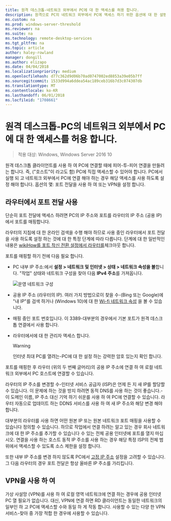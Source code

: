 ```yaml
---
title: 원격 데스크톱-네트워크 외부에서 PC에 대 한 액세스를 허용 합니다.
description: 원격으로 PC의 네트워크 외부에서 PC에 액세스 하기 위한 옵션에 대 한 설명
ms.custom: na
ms.prod: windows-server-threshold
ms.reviewer: na
ms.suite: na
ms.technology: remote-desktop-services
ms.tgt_pltfrm: na
ms.topic: article
author: haley-rowland
manager: dongill
ms.author: elizapo
ms.date: 04/04/2018
ms.localizationpriority: medium
ms.openlocfilehash: d77c362d9d06b70ad0747002ed8853a39e05b7ff
ms.sourcegitcommit: 1533d994a6ddea54ac189ceb316b7d3c074307db
ms.translationtype: MT
ms.contentlocale: ko-KR
ms.lasthandoff: 06/01/2018
ms.locfileid: "1708661"
---
```

# <a name="remote-desktop---allow-access-to-your-pc-from-outside-your-pcs-network"></a>원격 데스크톱-PC의 네트워크 외부에서 PC에 대 한 액세스를 허용 합니다.

>적용 대상: Windows, Windows Server 2016 10

원격 데스크톱 클라이언트를 사용 하 여 PC에 연결할 때에 피어-투-피어 연결을 만들려는 합니다. 즉, ("호스트"이 라고도 함) PC에 직접 액세스할 수 있어야 합니다. PC에서 실행 되 고 네트워크 외부에서 PC에 연결 해야 하는 경우 해당 액세스를 사용 하도록 설정 해야 합니다. 옵션의 몇: 포트 전달을 사용 하 여 또는 VPN을 설정 합니다.

## <a name="enable-port-forwarding-on-your-router"></a>라우터에서 포트 전달 사용

단순히 포트 전달에 액세스 하려면 PC의 IP 주소와 포트를 라우터의 IP 주소 (공용 IP)에서 포트를 매핑합니다. 

라우터의 지침에 대 한 온라인 검색을 수행 해야 하므로 사용 중인 라우터에서 포트 전달을 사용 하도록 설정 하는 것에 대 한 특정 단계에 따라 다릅니다. 단계에 대 한 일반적인 내용은 [wikiHow를 포트 착신 전환 설정에서 라우터를](https://www.wikihow.com/Set-Up-Port-Forwarding-on-a-Router)체크아웃 합니다.

포트를 매핑할 하기 전에 다음 필요 합니다.

- PC 내부 IP 주소:에서 **설정 > 네트워크 및 인터넷 > 상태 > 네트워크 속성을 볼**합니다. "작업" 상태와 네트워크 구성을 찾아 다음 **IPv4 주소**를 가져옵니다.

   ![운영 네트워크 구성](../media/rdclient-operational-network.png)

- 공용 IP 주소 (라우터의 IP). 여러 가지 방법으로이 찾을 수-(Bing 또는 Google)에 "내 IP"를 검색 하거나 (Windows 10)에 대 한 [Wi-fi 네트워크 속성](https://binged.it/2Gwob34) 을 볼 수 있습니다.
- 매핑 중인 포트 번호입니다. 이 3389-대부분의 경우에서 기본 포트가 원격 데스크톱 연결에서 사용 합니다.
- 라우터에서에 대 한 관리자 액세스 합니다.  

   >[!WARNING]
   > 인터넷 최대 PC를 열려는-PC에 대 한 설정 하는 강력한 암호 있는지 확인 합니다.

포트를 매핑한 후 라우터 (위의 두 번째 글머리)의 공용 IP 주소에 연결 하 여 로컬 네트워크 외부에서 PC 호스트에 연결할 수 있습니다.

라우터의 IP 주소를 변경할 수-인터넷 서비스 공급자 (ISP)은 언제 든 지 새 IP를 할당할 수 있습니다. 이 문제에 하는 것을 방지 하려면 동적 DNS를 사용 하는 것이 좋습니다.-이 도메인 이름, IP 주소 대신 기억 하기 쉬운를 사용 하 여 PC에 연결할 수 있습니다. 라우터 자동으로 업데이트 하는 DDNS 서비스를 사용 하 여 새 IP 주소와 해당 변경 해야 합니다.

대부분의 라우터를 사용 하면 어떤 원본 IP 또는 원본 네트워크 포트 매핑을 사용할 수 있습니다 정의할 수 있습니다. 하므로 작업에서 연결 하려는 알고 있는 경우 회사 네트워크에 대 한 IP 주소를 추가할 수 있습니다 수 있는 전체 공용 인터넷에 포트를 열지 마십시오. 연결을 사용 하는 호스트 동적 IP 주소를 사용 하는 경우 해당 특정 ISP의 전체 범위에서 액세스할 수 있도록 소스 제한을 설정 합니다.

또한 내부 IP 주소를 변경 하지 않도록 PC에서 [고정 IP 주소](/windows-hardware/customize/mobile/mcsf/enable-static-ip) 설정을 고려할 수 있습니다. 그 다음 라우터의 경우 포트 전달은 항상 올바른 IP 주소를 가리킵니다.


## <a name="use-a-vpn"></a>VPN을 사용 하 여

가상 사설망 (VPN)를 사용 하 여 로컬 영역 네트워크에 연결 하는 경우에 공용 인터넷 PC 열 필요가 없습니다. 대신, VPN에 연결 하면 RD 클라이언트는 동일한 네트워크의 일부인 하 고 PC에 액세스할 수와 동일 하 게 작동 합니다. 사용할 수 있는 다양 한 VPN 서비스-찾아 중 가장 적합 한 경우에 사용할 수 있습니다.